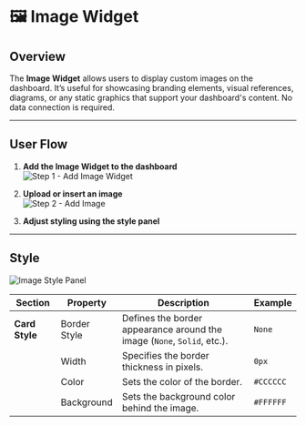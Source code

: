 # 🖼️ Image Widget

## Overview

The **Image Widget** allows users to display custom images on the dashboard. It’s useful for showcasing branding elements, visual references, diagrams, or any static graphics that support your dashboard's content. No data connection is required.

---

## User Flow

1. **Add the Image Widget to the dashboard**  
   ![Step 1 - Add Image Widget](/vdata/documentation/xplorer/image/image-add.webp)

2. **Upload or insert an image**  
   ![Step 2 - Add Image](/vdata/documentation/xplorer/image/image-upload.webp)

3. **Adjust styling using the style panel**  
---

## Style

![Image Style Panel](/vdata/documentation/xplorer/image/image-style.webp)

| Section        | Property       | Description                                             | Example           |
|----------------|----------------|---------------------------------------------------------|-------------------|
| **Card Style** | Border Style   | Defines the border appearance around the image (`None`, `Solid`, etc.). | `None`            |
|                | Width          | Specifies the border thickness in pixels.              | `0px`             |
|                | Color          | Sets the color of the border.                          | `#CCCCCC`         |
|                | Background     | Sets the background color behind the image.            | `#FFFFFF`         |


